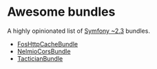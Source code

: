 # Awesome bundles

A highly opinionated list of [Symfony ~2.3](http://symfony.com/) bundles.

* [FosHttpCacheBundle](http://foshttpcachebundle.readthedocs.org/en/latest/)
* [NelmioCorsBundle](https://github.com/nelmio/NelmioCorsBundle)
* [TacticianBundle](http://simplebus.github.io/SymfonyBridge/doc/command_bus_bundle.html)
